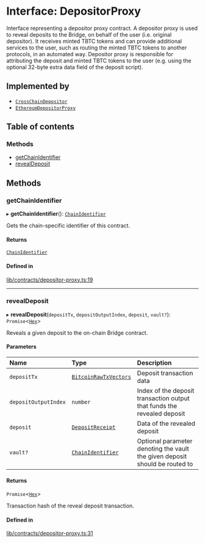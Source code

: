# Interface: DepositorProxy

Interface representing a depositor proxy contract. A depositor proxy
is used to reveal deposits to the Bridge, on behalf of the user
(i.e. original depositor). It receives minted TBTC tokens and can provide
additional services to the user, such as routing the minted TBTC tokens to
another protocols, in an automated way. Depositor proxy is responsible for
attributing the deposit and minted TBTC tokens to the user (e.g. using the
optional 32-byte extra data field of the deposit script).

## Implemented by

- [`CrossChainDepositor`](../classes/CrossChainDepositor.md)
- [`EthereumDepositorProxy`](../classes/EthereumDepositorProxy.md)

## Table of contents

### Methods

- [getChainIdentifier](DepositorProxy.md#getchainidentifier)
- [revealDeposit](DepositorProxy.md#revealdeposit)

## Methods

### getChainIdentifier

▸ **getChainIdentifier**(): [`ChainIdentifier`](ChainIdentifier.md)

Gets the chain-specific identifier of this contract.

#### Returns

[`ChainIdentifier`](ChainIdentifier.md)

#### Defined in

[lib/contracts/depositor-proxy.ts:19](https://github.com/keep-network/tbtc-v2/blob/main/typescript/src/lib/contracts/depositor-proxy.ts#L19)

___

### revealDeposit

▸ **revealDeposit**(`depositTx`, `depositOutputIndex`, `deposit`, `vault?`): `Promise`\<[`Hex`](../classes/Hex.md)\>

Reveals a given deposit to the on-chain Bridge contract.

#### Parameters

| Name | Type | Description |
| :------ | :------ | :------ |
| `depositTx` | [`BitcoinRawTxVectors`](BitcoinRawTxVectors.md) | Deposit transaction data |
| `depositOutputIndex` | `number` | Index of the deposit transaction output that funds the revealed deposit |
| `deposit` | [`DepositReceipt`](DepositReceipt.md) | Data of the revealed deposit |
| `vault?` | [`ChainIdentifier`](ChainIdentifier.md) | Optional parameter denoting the vault the given deposit should be routed to |

#### Returns

`Promise`\<[`Hex`](../classes/Hex.md)\>

Transaction hash of the reveal deposit transaction.

#### Defined in

[lib/contracts/depositor-proxy.ts:31](https://github.com/keep-network/tbtc-v2/blob/main/typescript/src/lib/contracts/depositor-proxy.ts#L31)
